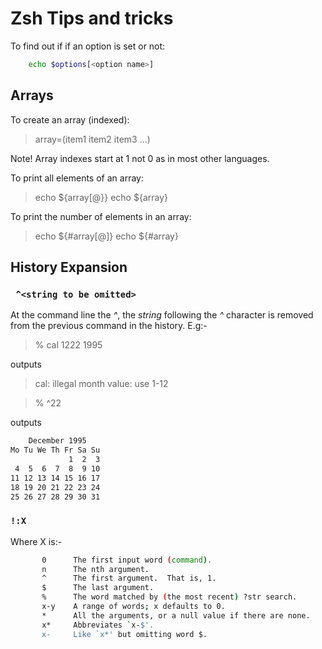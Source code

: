 # Zsh Tips and tricks 

To find out if if an option is set or not:
```bash
    echo $options[<option name>]
```
## Arrays

To create an array (indexed):
>   array=(item1 item2 item3 ...)

Note! Array indexes start at 1 not 0 as in most other languages.

To print all elements of an array:
>   echo ${array[@}}
>   echo ${array}

To print the number of elements in an array:
>   echo ${#array[@]}
>   echo ${#array}
## History Expansion
###  ``` ^<string to be omitted>```
At the command line the *^<string>*, the *string* following the *^* character
is removed from the previous command in the history. E.g:-
>   % cal 1222 1995

outputs
>   cal: illegal month value: use 1-12

>    % ^22

outputs

```bash
    December 1995 
Mo Tu We Th Fr Sa Su
             1  2  3
 4  5  6  7  8  9 10
11 12 13 14 15 16 17
18 19 20 21 22 23 24
25 26 27 28 29 30 31
```                    
### ```!:X```
Where X is:-
```bash
       0      The first input word (command).
       n      The nth argument.
       ^      The first argument.  That is, 1.
       $      The last argument.
       %      The word matched by (the most recent) ?str search.
       x-y    A range of words; x defaults to 0.
       *      All the arguments, or a null value if there are none.
       x*     Abbreviates `x-$'.
       x-     Like `x*' but omitting word $.
```
